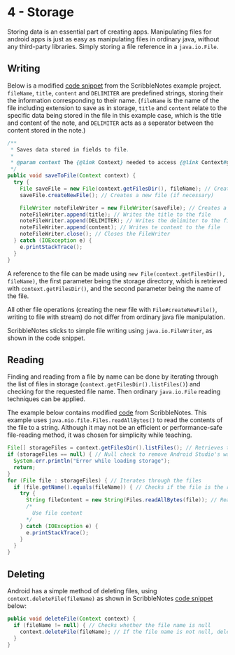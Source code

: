 # 4 - Storage

Storing data is an essential part of creating apps.
Manipulating files for android apps is just as easy as manipulating files in ordinary java, without any third-party libraries.
Simply storing a file reference in a `java.io.File`.

## Writing

Below is a modified [code snippet](https://github.com/BA-Computer-Science-Club-2023-2024/ScribbleNotes/blob/c4f1993f89465822ca455947494080bead5cfcf0/app/src/main/java/com/veryrandomcreator/scribblenotes/Note.java#L130C1-L151) from the ScribbleNotes example project. `fileName`, `title`, `content` and `DELIMITER` are predefined strings, storing their the information corresponding to their name. (`fileName` is the name of the file including extension to save as in storage, `title` and `content` relate to the specific data being stored in the file in this example case, which is the title and content of the note, and `DELIMITER` acts as a seperator between the content stored in the note.)

```java
/**
 * Saves data stored in fields to file.
 *
 * @param context The {@link Context} needed to access {@link Context#getFilesDir()}
 */
public void saveToFile(Context context) {
  try {
    File saveFile = new File(context.getFilesDir(), fileName); // Creates a File instance of a file in the storage directory under the file name
    saveFile.createNewFile(); // Creates a new file (if necessary)

    FileWriter noteFileWriter = new FileWriter(saveFile); // Creates a new instance of FileWriter to write to the file
    noteFileWriter.append(title); // Writes the title to the file
    noteFileWriter.append(DELIMITER); // Writes the delimiter to the file to split the title and the rest of the content
    noteFileWriter.append(content); // Writes te content to the file
    noteFileWriter.close(); // Closes the FileWriter
  } catch (IOException e) {
    e.printStackTrace();
  }
}
```

A reference to the file can be made using `new File(context.getFilesDir(), fileName)`, the first parameter being the storage directory, which is retrieved with `context.getFilesDir()`, and the second parameter being the name of the file. 

All other file operations (creating the new file with `File#createNewFile()`, writing to file with stream) do not differ from ordinary java file manipulation.

ScribbleNotes sticks to simple file writing using `java.io.FileWriter`, as shown in the code snippet.

## Reading

Finding and reading from a file by name can be done by iterating through the list of files in storage (`context.getFilesDir().listFiles()`) and checking for the requested file name. Then ordinary `java.io.File` reading techniques can be applied. 

The example below contains modified [code](https://github.com/BA-Computer-Science-Club-2023-2024/ScribbleNotes/blob/c4f1993f89465822ca455947494080bead5cfcf0/app/src/main/java/com/veryrandomcreator/scribblenotes/Note.java#L106C9-L127C10) from ScribbleNotes. This example uses `java.nio.file.Files.readAllBytes()` to read the contents of the file to a string. Although it may not be an efficient or performance-safe file-reading method, it was chosen for simplicity while teaching.

```java
File[] storageFiles = context.getFilesDir().listFiles(); // Retrieves the list of files stored in the app's directory
if (storageFiles == null) { // Null check to remove Android Studio's warning about null-safety
  System.err.println("Error while loading storage");
  return;
}
for (File file : storageFiles) { // Iterates through the files
  if (file.getName().equals(fileName)) { // Checks if the file is the requested name
    try {
      String fileContent = new String(Files.readAllBytes(file)); // Reads the file contents to a string. Not a very efficient and performance-safe way of reading file (in case the file is very large, but fulfills the need)
      /*
        Use file content
      */
    } catch (IOException e) {
      e.printStackTrace();
    }
  }
}
```

## Deleting

Android has a simple method of deleting files, using `context.deleteFile(fileName)` as shown in ScribbleNotes [code snippet](https://github.com/BA-Computer-Science-Club-2023-2024/ScribbleNotes/blob/c4f1993f89465822ca455947494080bead5cfcf0/app/src/main/java/com/veryrandomcreator/scribblenotes/Note.java#L168-L173) below:

```java
public void deleteFile(Context context) {
  if (fileName != null) { // Checks whether the file name is null
    context.deleteFile(fileName); // If the file name is not null, deletes the file based on the file name
  }
}
```
